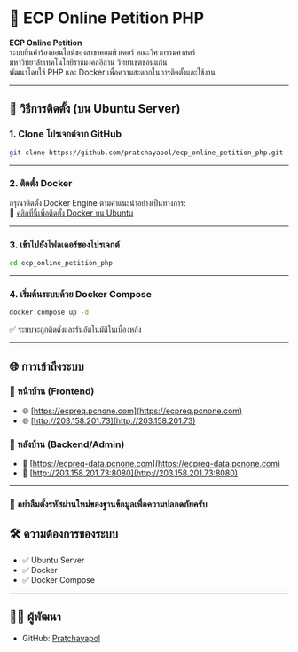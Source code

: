 # 🐾 ECP Online Petition PHP

**ECP Online Petition**  
ระบบยื่นคำร้องออนไลน์ของสาขาคอมพิวเตอร์ คณะวิศวกรรมศาสตร์  
มหาวิทยาลัยเทคโนโลยีราชมงคลอีสาน วิทยาเขตขอนแก่น  
พัฒนาโดยใช้ PHP และ Docker เพื่อความสะดวกในการติดตั้งและใช้งาน

---

## 🚀 วิธีการติดตั้ง (บน Ubuntu Server)

### 1. Clone โปรเจกต์จาก GitHub

```bash
git clone https://github.com/pratchayapol/ecp_online_petition_php.git
```

---

### 2. ติดตั้ง Docker

กรุณาติดตั้ง Docker Engine ตามคำแนะนำอย่างเป็นทางการ:  
🔗 [คลิกที่นี่เพื่อติดตั้ง Docker บน Ubuntu](https://docs.docker.com/engine/install/ubuntu/)

---

### 3. เข้าไปยังโฟลเดอร์ของโปรเจกต์

```bash
cd ecp_online_petition_php
```

---

### 4. เริ่มต้นระบบด้วย Docker Compose

```bash
docker compose up -d
```

✅ ระบบจะถูกติดตั้งและรันอัตโนมัติในเบื้องหลัง

---

## 🌐 การเข้าถึงระบบ

### 📌 หน้าบ้าน (Frontend)

- 🌐 [https://ecpreq.pcnone.com](https://ecpreq.pcnone.com)  
- 🌐 [http://203.158.201.73](http://203.158.201.73)

### 🔐 หลังบ้าน (Backend/Admin)

- 🔐 [https://ecpreq-data.pcnone.com](https://ecpreq-data.pcnone.com)  
- 🔐 [http://203.158.201.73:8080](http://203.158.201.73:8080)

---
### 🔐 อย่าลืมตั้งรหัสผ่านใหม่ของฐานข้อมูลเพื่อความปลอดภัยครับ
## 🛠 ความต้องการของระบบ

- ✅ Ubuntu Server  
- ✅ Docker  
- ✅ Docker Compose

---

## 🙋‍♂️ ผู้พัฒนา

- GitHub: [Pratchayapol](https://github.com/pratchayapol)
